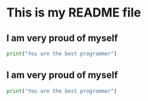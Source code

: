 # This is my README file
## I am very proud of myself

```python
print("You are the best programmer")
```

## I am very proud of myself

```python
print("You are the best programmer")
```
